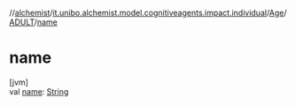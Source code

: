 //[alchemist](../../../../index.md)/[it.unibo.alchemist.model.cognitiveagents.impact.individual](../../index.md)/[Age](../index.md)/[ADULT](index.md)/[name](name.md)

# name

[jvm]\
val [name](name.md): [String](https://kotlinlang.org/api/latest/jvm/stdlib/kotlin/-string/index.html)
